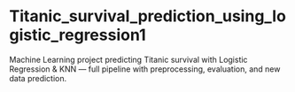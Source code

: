 # Titanic_survival_prediction_using_logistic_regression1
Machine Learning project predicting Titanic survival with Logistic Regression &amp; KNN — full pipeline with preprocessing, evaluation, and new data prediction.
